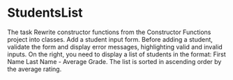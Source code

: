 # StudentsList

The task
Rewrite constructor functions from the Constructor Functions project into classes. Add a student input form. Before adding a student, validate the form and display error messages, highlighting valid and invalid inputs. On the right, you need to display a list of students in the format: First Name Last Name - Average Grade. The list is sorted in ascending order by the average rating.
